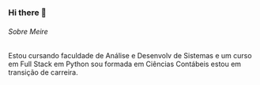 ### Hi there 👋

######  Sobre Meire
Estou cursando faculdade de Análise e Desenvolv de Sistemas e  um curso em Full Stack em Python sou formada em Ciências Contábeis estou em transição de carreira.

